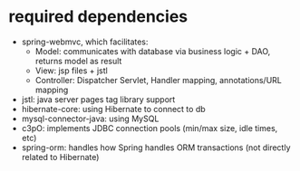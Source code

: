 # required dependencies

* spring-webmvc, which facilitates: 
    * Model: communicates with database via business logic + DAO, returns model as result
    * View: jsp files + jstl
    * Controller: Dispatcher Servlet, Handler mapping, annotations/URL mapping
* jstl: java server pages tag library support
* hibernate-core: using Hibernate to connect to db
* mysql-connector-java: using MySQL
* c3pO: implements JDBC connection pools (min/max size, idle times, etc)
* spring-orm: handles how Spring handles ORM transactions (not directly related to Hibernate)
